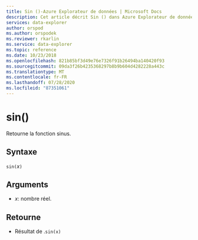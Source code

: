```yaml
---
title: Sin ()-Azure Explorateur de données | Microsoft Docs
description: Cet article décrit Sin () dans Azure Explorateur de données.
services: data-explorer
author: orspod
ms.author: orspodek
ms.reviewer: rkarlin
ms.service: data-explorer
ms.topic: reference
ms.date: 10/23/2018
ms.openlocfilehash: 821b85bf3d49e76e7326f91b26494ba140420f93
ms.sourcegitcommit: 09da3f26b4235368297b8b9b604d4282228a443c
ms.translationtype: MT
ms.contentlocale: fr-FR
ms.lasthandoff: 07/28/2020
ms.locfileid: "87351061"
---
```

# <a name="sin"></a>sin()

Retourne la fonction sinus.

## <a name="syntax"></a>Syntaxe

`sin(`*x*`)`

## <a name="arguments"></a>Arguments

* *x*: nombre réel.

## <a name="returns"></a>Retourne

* Résultat de .`sin(x)`